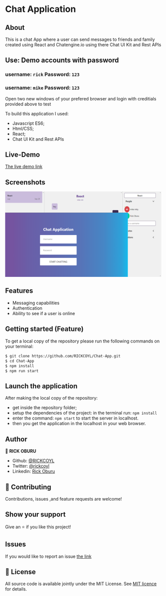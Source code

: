 
# Chat Application


## About

This is a chat App where a user can send messages to friends and family created using React and Chatengine.io using there
Chat UI Kit and Rest APIs


## Use: Demo accounts with password
### username: `rick` Password: `123`
### username: `mike` Password: `123`

Open two new windows of your prefered browser and login with creditials provided above to test


To build this application I used:

- Javascript ES6;
- Html/CSS;
- React;
- Chat UI Kit and Rest APIs

## Live-Demo

[The live demo link](https://chat-app-kappa-neon.vercel.app/)

## Screenshots

![screenshot](./public/chatscreenshot.png)


## Features

- Messaging capabilities
- Authentication
- Ability to see if a user is online


## Getting started (Feature)

To get a local copy of the repository please run the following commands on your terminal:

```
$ git clone https://github.com/RICKCOYL/Chat-App.git
$ cd Chat-App
$ npm install
$ npm run start 

```

## Launch the application

After making the local copy of the repository:
- get inside the repository folder;
- setup the dependencies of the project: in the terminal run: ```npm install```
- enter the command: ```npm start``` to start the server in localhost.
- then you get the application in the localhost in your web browser.

## Author

👤 **RICK OBURU**

- Github: [@RICKCOYL](https://github.com/RICKCOYL)
- Twitter: [@rickcoyl](https://twitter.com/rickcoyl)
- Linkedin: [Rick Oburu](https://www.linkedin.com/in/rickoburu/)

## 🤝 Contributing

Contributions, issues ,and feature requests are welcome!

## Show your support

Give an ⭐️ if you like this project!

## Issues
If you would like to report an issue [the link](https://github.com/RICKCOYL/Chat-App/issues)

## 📝 License

All source code is available jointly under the MIT License.
See [MIT licence](./LICENSE.md) for details.
